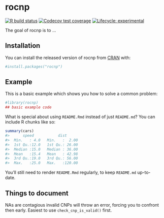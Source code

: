 
<!-- README.md is generated from README.Rmd. Please edit that file -->

# rocnp

<!-- badges: start -->

[![R build
status](https://github.com/dragosmg/rocnp/workflows/R-CMD-check/badge.svg)](https://github.com/dragosmg/rocnp/actions)
[![Codecov test
coverage](https://codecov.io/gh/dragosmg/rocnp/branch/main/graph/badge.svg)](https://codecov.io/gh/dragosmg/rocnp?branch=main)
[![Lifecycle:
experimental](https://img.shields.io/badge/lifecycle-experimental-orange.svg)](https://www.tidyverse.org/lifecycle/#experimental)
<!-- badges: end -->

The goal of rocnp is to …

## Installation

You can install the released version of rocnp from
[CRAN](https://CRAN.R-project.org) with:

``` r
#install.packages("rocnp")
```

## Example

This is a basic example which shows you how to solve a common problem:

``` r
#library(rocnp)
## basic example code
```

What is special about using `README.Rmd` instead of just `README.md`?
You can include R chunks like so:

``` r
summary(cars)
#>      speed           dist       
#>  Min.   : 4.0   Min.   :  2.00  
#>  1st Qu.:12.0   1st Qu.: 26.00  
#>  Median :15.0   Median : 36.00  
#>  Mean   :15.4   Mean   : 42.98  
#>  3rd Qu.:19.0   3rd Qu.: 56.00  
#>  Max.   :25.0   Max.   :120.00
```

You’ll still need to render `README.Rmd` regularly, to keep `README.md`
up-to-date.

## Things to document

NAs are contagious invalid CNPs will throw an error, forcing you to
confront then early. Easiest to use `check_cnp_is_valid()` first.
